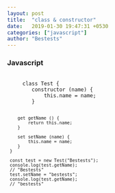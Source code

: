 ```yaml
---
layout: post
title:  "class & constructor"
date:   2019-01-30 19:47:31 +0530
categories: ["javascript"]
author: "Bestests"
---
```

<link rel="stylesheet" href="/js/highlight/styles/monokai.css" />
<script src="/js/highlight/highlight.pack.js"></script>
<script>hljs.initHighlightingOnLoad();</script>

<h3>Javascript</h3>
<pre>
  <code class="javascript">
     class Test {
        constructor (name) {
            this.name = name;
        }
        
        get getName () {
            return this.name;
        }
        
        set setName (name) {
            this.name = name;
        }
     }
     
     const test = new Test("Bestests");
     console.log(test.getName);
     // "Bestests"
     test.setName = "bestests";
     console.log(test.getName);
     // "bestests"
  </code>
</pre>
